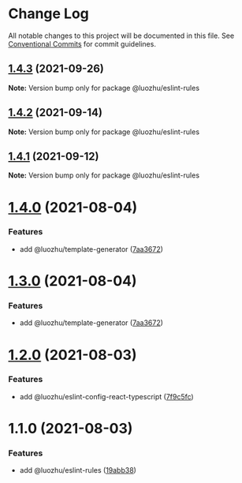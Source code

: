 # Change Log

All notable changes to this project will be documented in this file.
See [Conventional Commits](https://conventionalcommits.org) for commit guidelines.

## [1.4.3](https://github.com/youngjuning/luozhu/compare/@luozhu/eslint-rules@1.4.2...@luozhu/eslint-rules@1.4.3) (2021-09-26)

**Note:** Version bump only for package @luozhu/eslint-rules





## [1.4.2](https://github.com/youngjuning/luozhu/compare/@luozhu/eslint-rules@1.4.1...@luozhu/eslint-rules@1.4.2) (2021-09-14)

**Note:** Version bump only for package @luozhu/eslint-rules





## [1.4.1](https://github.com/youngjuning/luozhu/compare/@luozhu/eslint-rules@1.4.0...@luozhu/eslint-rules@1.4.1) (2021-09-12)

**Note:** Version bump only for package @luozhu/eslint-rules





# [1.4.0](https://github.com/youngjuning/luozhu/compare/@luozhu/eslint-rules@1.2.0...@luozhu/eslint-rules@1.4.0) (2021-08-04)

### Features

- add @luozhu/template-generator ([7aa3672](https://github.com/youngjuning/luozhu/commit/7aa3672da4928455ddf5ba768ec562cdff4cef10))

# [1.3.0](https://github.com/youngjuning/luozhu/compare/@luozhu/eslint-rules@1.2.0...@luozhu/eslint-rules@1.3.0) (2021-08-04)

### Features

- add @luozhu/template-generator ([7aa3672](https://github.com/youngjuning/luozhu/commit/7aa3672da4928455ddf5ba768ec562cdff4cef10))

# [1.2.0](https://github.com/youngjuning/luozhu/compare/@luozhu/eslint-rules@1.1.0...@luozhu/eslint-rules@1.2.0) (2021-08-03)

### Features

- add @luozhu/eslint-config-react-typescript ([7f9c5fc](https://github.com/youngjuning/luozhu/commit/7f9c5fc203800d8a80078f5c73e0a4c4ed3b1c03))

# 1.1.0 (2021-08-03)

### Features

- add @luozhu/eslint-rules ([19abb38](https://github.com/youngjuning/luozhu/commit/19abb3834608c5f7b597517d50f488dd72554e5d))
